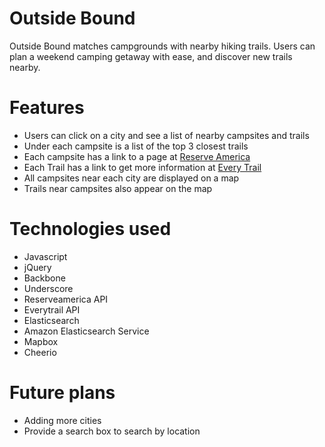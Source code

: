 # Outside Bound

Outside Bound matches campgrounds with nearby hiking trails. Users can plan a weekend camping getaway with ease, and discover new trails nearby.

# Features
* Users can click on a city and see a list of nearby campsites and trails
* Under each campsite is a list of the top 3 closest trails
* Each campsite has a link to a page at [Reserve America](http://reserveamerica.com)
* Each Trail has a link to get more information at [Every Trail](http://everytrail.com)
* All campsites near each city are displayed on a map
* Trails near campsites also appear on the map

# Technologies used

* Javascript
* jQuery
* Backbone
* Underscore
* Reserveamerica API
* Everytrail API
* Elasticsearch
* Amazon Elasticsearch Service
* Mapbox
* Cheerio

# Future plans
* Adding more cities
* Provide a search box to search by location
